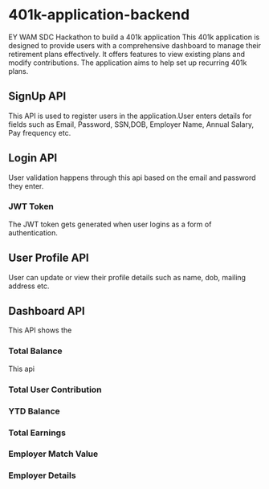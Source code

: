 # 401k-application-backend
EY WAM SDC Hackathon to build a 401k application
This 401k application is designed to provide users with a comprehensive dashboard to manage their retirement plans effectively.
It offers features to view existing plans and modify contributions. The application aims to help set up recurring 401k plans.

## SignUp API
This API is used to register users in the application.User enters details for fields such as Email, Password, SSN,DOB, Employer Name, Annual Salary, Pay frequency etc.
## Login API
User validation happens through this api based on the email and password they enter.
### JWT Token
The JWT token gets generated when user logins as a form of authentication.
## User Profile API 
User can update or view their profile details such as name, dob, mailing address etc.
## Dashboard API
This API shows the 

### Total Balance
This api 

### Total User Contribution

### YTD Balance

### Total Earnings

### Employer Match Value

### Employer Details




